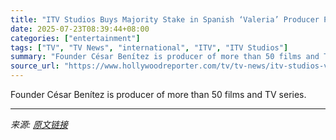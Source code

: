 ```yaml
---
title: "ITV Studios Buys Majority Stake in Spanish ‘Valeria’ Producer Plano a Plano"
date: 2025-07-23T08:39:44+08:00
categories: ["entertainment"]
tags: ["TV", "TV News", "international", "ITV", "ITV Studios"]
summary: "Founder César Benítez is producer of more than 50 films and TV series."
source_url: "https://www.hollywoodreporter.com/tv/tv-news/itv-studios-valeria-producer-plano-a-plano-deal-majority-1236326646/"
---
```


Founder César Benítez is producer of more than 50 films and TV series.

---

*来源: [原文链接](https://www.hollywoodreporter.com/tv/tv-news/itv-studios-valeria-producer-plano-a-plano-deal-majority-1236326646/)*
